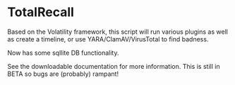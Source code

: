 TotalRecall
===========

Based on the Volatility framework, this script will run various plugins as well as create a timeline, or use YARA/ClamAV/VirusTotal to find badness. 

Now has some sqllite DB functionality. 

See the downloadable documentation for more information. This is still in BETA so bugs are (probably) rampant!
